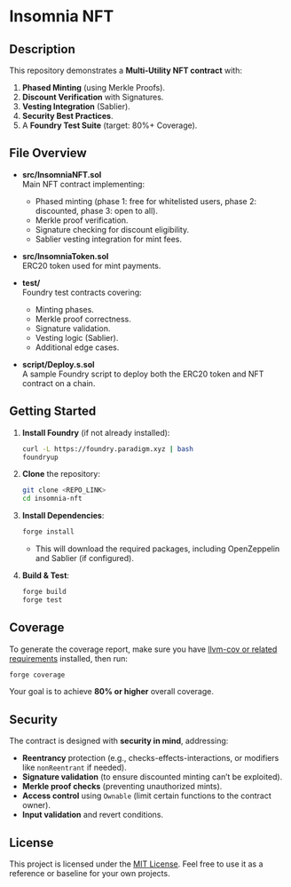 # Insomnia NFT

## Description

This repository demonstrates a **Multi-Utility NFT contract** with:
1. **Phased Minting** (using Merkle Proofs).
2. **Discount Verification** with Signatures.
3. **Vesting Integration** (Sablier).
4. **Security Best Practices**.
5. A **Foundry Test Suite** (target: 80%+ Coverage).

## File Overview

- **src/InsomniaNFT.sol**  
  Main NFT contract implementing:
  - Phased minting (phase 1: free for whitelisted users, phase 2: discounted, phase 3: open to all).
  - Merkle proof verification.
  - Signature checking for discount eligibility.
  - Sablier vesting integration for mint fees.

- **src/InsomniaToken.sol**  
  ERC20 token used for mint payments.

- **test/**  
  Foundry test contracts covering:
  - Minting phases.
  - Merkle proof correctness.
  - Signature validation.
  - Vesting logic (Sablier).
  - Additional edge cases.

- **script/Deploy.s.sol**  
  A sample Foundry script to deploy both the ERC20 token and NFT contract on a chain.

## Getting Started

1. **Install Foundry** (if not already installed):
   ```bash
   curl -L https://foundry.paradigm.xyz | bash
   foundryup
   ```

2. **Clone** the repository:
   ```bash
   git clone <REPO_LINK>
   cd insomnia-nft
   ```

3. **Install Dependencies**:
   ```bash
   forge install
   ```
   - This will download the required packages, including OpenZeppelin and Sablier (if configured).

4. **Build & Test**:
   ```bash
   forge build
   forge test
   ```

## Coverage

To generate the coverage report, make sure you have [llvm-cov or related requirements](https://book.getfoundry.sh/forge/commands#forge-coverage) installed, then run:
```bash
forge coverage
```
Your goal is to achieve **80% or higher** overall coverage.

## Security

The contract is designed with **security in mind**, addressing:
- **Reentrancy** protection (e.g., checks-effects-interactions, or modifiers like `nonReentrant` if needed).
- **Signature validation** (to ensure discounted minting can’t be exploited).
- **Merkle proof checks** (preventing unauthorized mints).
- **Access control** using `Ownable` (limit certain functions to the contract owner).
- **Input validation** and revert conditions.

## License

This project is licensed under the [MIT License](./LICENSE.md). Feel free to use it as a reference or baseline for your own projects.
